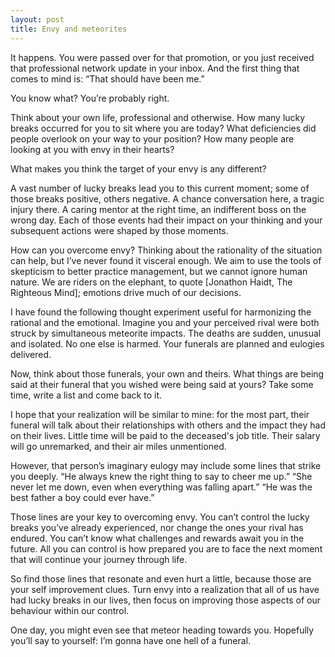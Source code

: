 ```yaml
---
layout: post
title: Envy and meteorites
---
```


It happens. You were passed over for that promotion, or you just received that professional network update in your inbox. And the first thing that comes to mind is: “That should have been me.”

You know what? You’re probably right. 

Think about your own life, professional and otherwise. How many lucky breaks occurred for you to sit where you are today? What deficiencies did people overlook on your way to your position? How many people are looking at you with envy in their hearts? 

What makes you think the target of your envy is any different?

A vast number of lucky breaks lead you to this current moment; some of those breaks positive, others negative. A chance conversation here, a tragic injury there. A caring mentor at the right time, an indifferent boss on the wrong day. Each of those events had their impact on your thinking and your subsequent actions were shaped by those moments.

How can you overcome envy? Thinking about the rationality of the situation can help, but I’ve never found it visceral enough. We aim to use the tools of skepticism to better practice management, but we cannot ignore human nature. We are riders on the elephant, to quote [Jonathon Haidt, The Righteous Mind]; emotions drive much of our decisions.

I have found the following thought experiment useful for harmonizing the rational and the emotional. Imagine you and your perceived rival were both struck by simultaneous meteorite impacts. The deaths are sudden, unusual and isolated. No one else is harmed. Your funerals are planned and eulogies delivered.

Now, think about those funerals, your own and theirs. What things are being said at their funeral that you wished were being said at yours? Take some time, write a list and come back to it.

I hope that your realization will be similar to mine: for the most part, their funeral will talk about their relationships with others and the impact they had on their lives. Little time will be paid to the deceased's job title. Their salary will go unremarked, and their air miles unmentioned.

However, that person’s imaginary eulogy may include some lines that strike you deeply. “He always knew the right thing to say to cheer me up.” “She never let me down, even when everything was falling apart.” “He was the best father a boy could ever have.”

Those lines are your key to overcoming envy. You can’t control the lucky breaks you’ve already experienced, nor change the ones your rival has endured. You can’t know what challenges and rewards await you in the future. All you can control is how prepared you are to face the next moment that will continue your journey through life.

So find those lines that resonate and even hurt a little, because those are your self improvement clues. Turn envy into a realization that all of us have had lucky breaks in our lives, then focus on improving those aspects of our behaviour within our control.

One day, you might even see that meteor heading towards you. Hopefully you’ll say to yourself: I’m gonna have one hell of a funeral.
